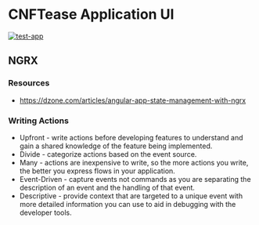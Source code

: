 # CNFTease Application UI
[![test-app](https://github.com/cnftease/cnftease-app-ui/actions/workflows/test-app.yml/badge.svg)](https://github.com/cnftease/cnftease-app-ui/actions/workflows/test-app.yml)

## NGRX
### Resources
- https://dzone.com/articles/angular-app-state-management-with-ngrx
### Writing Actions
- Upfront - write actions before developing features to understand and gain a shared knowledge of the feature being implemented.
- Divide - categorize actions based on the event source.
- Many - actions are inexpensive to write, so the more actions you write, the better you express flows in your application.
- Event-Driven - capture events not commands as you are separating the description of an event and the handling of that event.
- Descriptive - provide context that are targeted to a unique event with more detailed information you can use to aid in debugging with the developer tools.

